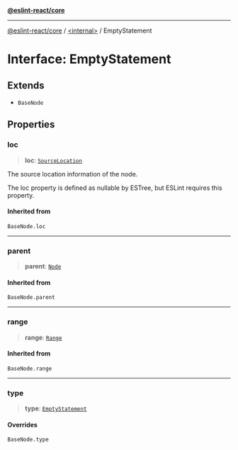 [**@eslint-react/core**](../../README.md)

***

[@eslint-react/core](../../README.md) / [\<internal\>](../README.md) / EmptyStatement

# Interface: EmptyStatement

## Extends

- `BaseNode`

## Properties

### loc

> **loc**: [`SourceLocation`](SourceLocation.md)

The source location information of the node.

The loc property is defined as nullable by ESTree, but ESLint requires this property.

#### Inherited from

`BaseNode.loc`

***

### parent

> **parent**: [`Node`](../type-aliases/Node.md)

#### Inherited from

`BaseNode.parent`

***

### range

> **range**: [`Range`](../type-aliases/Range.md)

#### Inherited from

`BaseNode.range`

***

### type

> **type**: [`EmptyStatement`](../README.md#emptystatement)

#### Overrides

`BaseNode.type`
